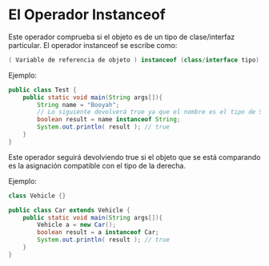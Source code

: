 # El Operador Instanceof 
Este operador comprueba si el objeto es de un tipo de clase/interfaz particular. El operador instanceof se escribe como:
```java
( Variable de referencia de objeto ) instanceof (class/interface tipo)
```
Ejemplo:
```java
public class Test {
    public static void main(String args[]){
        String name = "Booyah";
        // Lo siguiente devolverá true ya que el nombre es el tipo de String 
        boolean result = name instanceof String; 
        System.out.println( result ); // true
    }
}
```
Este operador seguirá devolviendo true si el objeto que se está comparando es la asignación compatible con el tipo de la derecha.

Ejemplo:
```java
class Vehicle {}

public class Car extends Vehicle {
    public static void main(String args[]){
        Vehicle a = new Car();
        boolean result = a instanceof Car;
        System.out.println( result ); // true
    } 
}
```